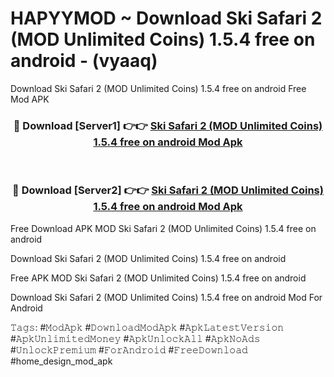 # HAPYYMOD ~ Download Ski Safari 2 (MOD Unlimited Coins) 1.5.4 free on android - (vyaaq)
Download Ski Safari 2 (MOD Unlimited Coins) 1.5.4 free on android Free Mod APK

<div align="center">
<h3>🔴 Download [Server1] 👉👉 <a href="https://apk-comot.site?title=Ski_Safari_2_(MOD_Unlimited_Coins)_1.5.4_free_on_android">Ski Safari 2 (MOD Unlimited Coins) 1.5.4 free on android Mod Apk</a></h3><br>

<h3>🔴 Download [Server2] 👉👉 <a href="https://apk-comot.site?title=Ski_Safari_2_(MOD_Unlimited_Coins)_1.5.4_free_on_android">Ski Safari 2 (MOD Unlimited Coins) 1.5.4 free on android Mod Apk</a></h3>
</div>


Free Download APK MOD Ski Safari 2 (MOD Unlimited Coins) 1.5.4 free on android

Download Ski Safari 2 (MOD Unlimited Coins) 1.5.4 free on android 

Free APK MOD Ski Safari 2 (MOD Unlimited Coins) 1.5.4 free on android 

Download Ski Safari 2 (MOD Unlimited Coins) 1.5.4 free on android Mod For Android

𝚃𝚊𝚐𝚜: #𝙼𝚘𝚍𝙰𝚙𝚔 #𝙳𝚘𝚠𝚗𝚕𝚘𝚊𝚍𝙼𝚘𝚍𝙰𝚙𝚔 #𝙰𝚙𝚔𝙻𝚊𝚝𝚎𝚜𝚝𝚅𝚎𝚛𝚜𝚒𝚘𝚗 #𝙰𝚙𝚔𝚄𝚗𝚕𝚒𝚖𝚒𝚝𝚎𝚍𝙼𝚘𝚗𝚎𝚢 #𝙰𝚙𝚔𝚄𝚗𝚕𝚘𝚌𝚔𝙰𝚕𝚕 #𝙰𝚙𝚔𝙽𝚘𝙰𝚍𝚜 #𝚄𝚗𝚕𝚘𝚌𝚔𝙿𝚛𝚎𝚖𝚒𝚞𝚖 #𝙵𝚘𝚛𝙰𝚗𝚍𝚛𝚘𝚒𝚍 #𝙵𝚛𝚎𝚎𝙳𝚘𝚠𝚗𝚕𝚘𝚊𝚍 #home_design_mod_apk